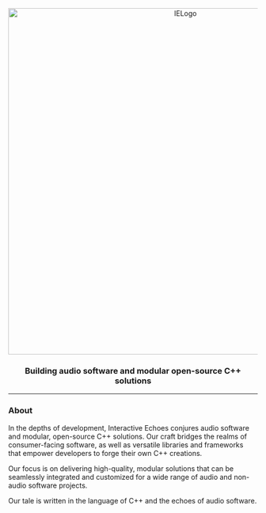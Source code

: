 <div align="center">
  <picture>
    <source media="(prefers-color-scheme: light)" srcset="https://github.com/mozahzah/IECore/raw/master/Resources/IE-Brand-Kit/IE-Logo-Banner-Alt-NoBg.png?">
    <source media="(prefers-color-scheme: dark)" srcset="https://github.com/mozahzah/IECore/raw/master/Resources/IE-Brand-Kit/IE-Logo-Banner-NoBg.png?">
  <img alt="IELogo" width="700">
  </picture>
  <h3>
    Building audio software and modular open-source C++ solutions
  </h3>
</div>



---
### About
In the depths of development, Interactive Echoes conjures audio software and modular, open-source C++ solutions. Our craft bridges the realms of consumer-facing software, as well as versatile libraries and frameworks that empower developers to forge their own C++ creations.

Our focus is on delivering high-quality, modular solutions that can be seamlessly integrated and customized for a wide range of audio and non-audio software projects.

Our tale is written in the language of C++ and the echoes of audio software.

